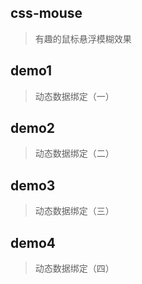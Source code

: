## css-mouse

> 有趣的鼠标悬浮模糊效果

## demo1

> 动态数据绑定（一）
## demo2

> 动态数据绑定（二）
## demo3

> 动态数据绑定（三）
## demo4

> 动态数据绑定（四）